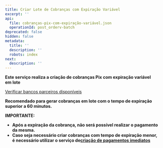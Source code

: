 ```yaml
---
title: Criar Lote de Cobranças com Expiração Variável
excerpt: ''
api:
  file: cobranças-pix-com-expiração-variável.json
  operationId: post_orderv-batch
deprecated: false
hidden: false
metadata:
  title: ''
  description: ''
  robots: index
next:
  description: ''
---
```

**Este serviço realiza a criação de cobranças Pix com expiração variável em lote**

[Verificar bancos parceiros disponíveis](https://shipay.freshdesk.com/support/solutions/articles/154000127015-shipay-quais-s%C3%A3o-os-psps-em-produc%C3%A3o-)

**Recomendado para gerar cobranças em lote com o tempo de expiração superior a 60 minutos.**

**IMPORTANTE:** 

* **Após a expiração da cobrança, não será possível realizar o pagamento da mesma.**
* **Caso seja necessário criar cobranças com tempo de expiração menor, é necessário utilizar o serviço de[criação de pagamentos imediatos](https://shipay-documentation.readme.io/reference/post_order)**
